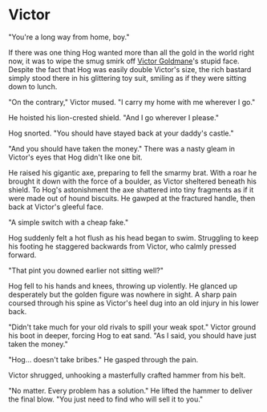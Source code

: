 # Victor

"You're a long way from home, boy."

If there was one thing Hog wanted more than all the gold in the world right now, it was to wipe the smug smirk off [Victor Goldmane](../../heroes-of-rathe/victor-goldmane-about.md)'s stupid face. Despite the fact that Hog was easily double Victor's size, the rich bastard simply stood there in his glittering toy suit, smiling as if they were sitting down to lunch.

"On the contrary," Victor mused. "I carry my home with me wherever I go."

He hoisted his lion-crested shield. "And I go wherever I please."

Hog snorted. "You should have stayed back at your daddy's castle."

"And you should have taken the money." There was a nasty gleam in Victor's eyes that Hog didn't like one bit.

He raised his gigantic axe, preparing to fell the smarmy brat. With a roar he brought it down with the force of a boulder, as Victor sheltered beneath his shield. To Hog's astonishment the axe shattered into tiny fragments as if it were made out of hound biscuits. He gawped at the fractured handle, then back at Victor's gleeful face.

"A simple switch with a cheap fake."

Hog suddenly felt a hot flush as his head began to swim. Struggling to keep his footing he staggered backwards from Victor, who calmly pressed forward.

"That pint you downed earlier not sitting well?"

Hog fell to his hands and knees, throwing up violently. He glanced up desperately but the golden figure was nowhere in sight. A sharp pain coursed through his spine as Victor's heel dug into an old injury in his lower back.

"Didn't take much for your old rivals to spill your weak spot." Victor ground his boot in deeper, forcing Hog to eat sand. "As I said, you should have just taken the money."

"Hog... doesn't take bribes." He gasped through the pain.

Victor shrugged, unhooking a masterfully crafted hammer from his belt.

"No matter. Every problem has a solution." He lifted the hammer to deliver the final blow. "You just need to find who will sell it to you."
